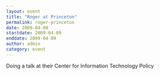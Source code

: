 ```yaml
---
layout: event
title: "Roger at Princeton"
permalink: roger-princeton
date: 2009-04-09
startdate: 2009-04-09
enddate: 2009-04-09
author: admin
category: event
---
```


Doing a talk at their Center for Information Technology Policy

